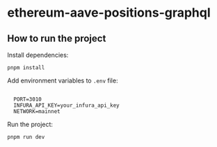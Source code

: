 # ethereum-aave-positions-graphql

## How to run the project

Install dependencies:

```shell
pnpm install
```

Add environment variables to `.env` file:

```

  PORT=3010
  INFURA_API_KEY=your_infura_api_key
  NETWORK=mainnet

```

Run the project:

```shell
pnpm run dev
```
